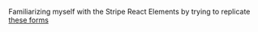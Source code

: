 Familiarizing myself with the Stripe React Elements by trying to replicate [these forms](https://github.com/stripe/elements-examples/#example-5)